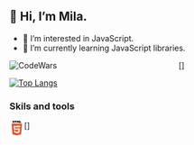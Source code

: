 ## 👋 Hi, I’m Mila.

- 👀 I’m interested in JavaScript.
- 🌱 I’m currently learning JavaScript libraries.

[<img align="left" alt="CodeWars" width="300px" src="https://www.codewars.com/users/ibizaSunrise/badges/large"/>]


[![Top Langs](https://github-readme-stats.vercel.app/api/top-langs/?username=ibizaSunrise&layout=compact)](https://github.com/anuraghazra/github-readme-stats)



### Skils and tools

[<img align="left" alt="HTML5" width="26px" src="https://raw.githubusercontent.com/github/explore/80688e429a7d4ef2fca1e82350fe8e3517d3494d/topics/html/html.png"/>]





<!---
ibizaSunrise/ibizaSunrise is a ✨ special ✨ repository because its `README.md` (this file) appears on your GitHub profile.
You can click the Preview link to take a look at your changes.
--->
